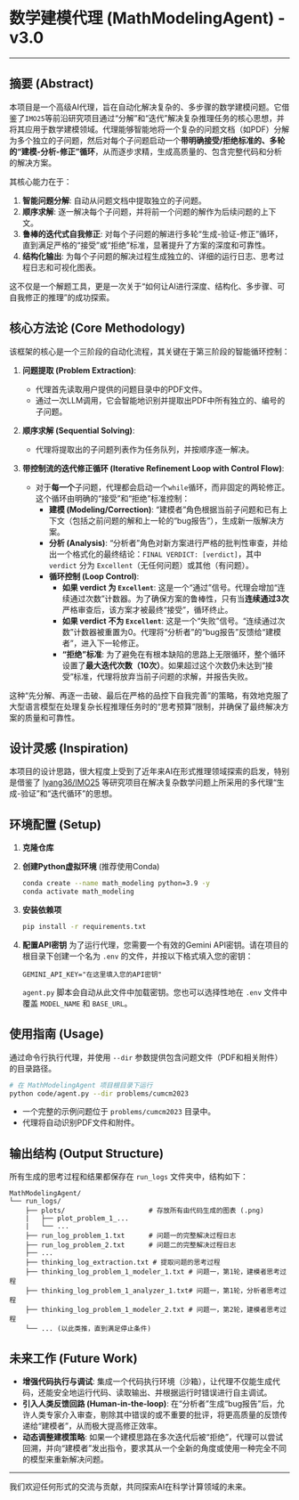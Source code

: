 # 数学建模代理 (MathModelingAgent) - v3.0

---

## 摘要 (Abstract)

本项目是一个高级AI代理，旨在自动化解决复杂的、多步骤的数学建模问题。它借鉴了`IMO25`等前沿研究项目通过“分解”和“迭代”解决复杂推理任务的核心思想，并将其应用于数学建模领域。代理能够智能地将一个复杂的问题文档（如PDF）分解为多个独立的子问题，然后对每个子问题启动一个**带明确接受/拒绝标准的、多轮的“建模-分析-修正”循环**，从而逐步求精，生成高质量的、包含完整代码和分析的解决方案。

其核心能力在于：
1.  **智能问题分解**: 自动从问题文档中提取独立的子问题。
2.  **顺序求解**: 逐一解决每个子问题，并将前一个问题的解作为后续问题的上下文。
3.  **鲁棒的迭代式自我修正**: 对每个子问题的解进行多轮“生成-验证-修正”循环，直到满足严格的“接受”或“拒绝”标准，显著提升了方案的深度和可靠性。
4.  **结构化输出**: 为每个子问题的解决过程生成独立的、详细的运行日志、思考过程日志和可视化图表。

这不仅是一个解题工具，更是一次关于“如何让AI进行深度、结构化、多步骤、可自我修正的推理”的成功探索。

## 核心方法论 (Core Methodology)

该框架的核心是一个三阶段的自动化流程，其关键在于第三阶段的智能循环控制：

1.  **问题提取 (Problem Extraction)**:
    *   代理首先读取用户提供的问题目录中的PDF文件。
    *   通过一次LLM调用，它会智能地识别并提取出PDF中所有独立的、编号的子问题。

2.  **顺序求解 (Sequential Solving)**:
    *   代理将提取出的子问题列表作为任务队列，并按顺序逐一解决。

3.  **带控制流的迭代修正循环 (Iterative Refinement Loop with Control Flow)**:
    *   对于**每一个**子问题，代理都会启动一个`while`循环，而非固定的两轮修正。这个循环由明确的“接受”和“拒绝”标准控制：
        *   **建模 (Modeling/Correction)**: “建模者”角色根据当前子问题和已有上下文（包括之前问题的解和上一轮的“bug报告”），生成新一版解决方案。
        *   **分析 (Analysis)**: “分析者”角色对新方案进行严格的批判性审查，并给出一个格式化的最终结论：`FINAL VERDICT: [verdict]`，其中 `verdict` 分为 `Excellent`（无任何问题）或其他（有问题）。
        *   **循环控制 (Loop Control)**:
            *   **如果 verdict 为 `Excellent`**: 这是一个“通过”信号。代理会增加“连续通过次数”计数器。为了确保方案的鲁棒性，只有当**连续通过3次**严格审查后，该方案才被最终“接受”，循环终止。
            *   **如果 verdict 不为 `Excellent`**: 这是一个“失败”信号。“连续通过次数”计数器被重置为0。代理将“分析者”的“bug报告”反馈给“建模者”，进入下一轮修正。
            *   **“拒绝”标准**: 为了避免在有根本缺陷的思路上无限循环，整个循环设置了**最大迭代次数（10次）**。如果超过这个次数仍未达到“接受”标准，代理将放弃当前子问题的求解，并报告失败。

这种“先分解、再逐一击破、最后在严格的品控下自我完善”的策略，有效地克服了大型语言模型在处理复杂长程推理任务时的“思考预算”限制，并确保了最终解决方案的质量和可靠性。

## 设计灵感 (Inspiration)

本项目的设计思路，很大程度上受到了近年来AI在形式推理领域探索的启发，特别是借鉴了 [lyang36/IMO25](https://github.com/lyang36/IMO25) 等研究项目在解决复杂数学问题上所采用的多代理“生成-验证”和“迭代循环”的思想。

## 环境配置 (Setup)

1.  **克隆仓库**

2.  **创建Python虚拟环境** (推荐使用Conda)
    ```bash
    conda create --name math_modeling python=3.9 -y
    conda activate math_modeling
    ```

3.  **安装依赖项**
    ```bash
    pip install -r requirements.txt
    ```

4.  **配置API密钥**
    为了运行代理，您需要一个有效的Gemini API密钥。请在项目的根目录下创建一个名为 `.env` 的文件，并按以下格式填入您的密钥：
    ```
    GEMINI_API_KEY="在这里填入您的API密钥"
    ```
    `agent.py` 脚本会自动从此文件中加载密钥。您也可以选择性地在 `.env` 文件中覆盖 `MODEL_NAME` 和 `BASE_URL`。

## 使用指南 (Usage)

通过命令行执行代理，并使用 `--dir` 参数提供包含问题文件（PDF和相关附件）的目录路径。

```bash
# 在 MathModelingAgent 项目根目录下运行
python code/agent.py --dir problems/cumcm2023
```

- 一个完整的示例问题位于 `problems/cumcm2023` 目录中。
- 代理将自动识别PDF文件和附件。

## 输出结构 (Output Structure)

所有生成的思考过程和结果都保存在 `run_logs` 文件夹中，结构如下：

```
MathModelingAgent/
└── run_logs/
    ├── plots/                     # 存放所有由代码生成的图表 (.png)
    |   ├── plot_problem_1_...
    |   └── ...
    ├── run_log_problem_1.txt      # 问题一的完整解决过程日志
    ├── run_log_problem_2.txt      # 问题二的完整解决过程日志
    ├── ...
    ├── thinking_log_extraction.txt # 提取问题的思考过程
    ├── thinking_log_problem_1_modeler_1.txt # 问题一，第1轮，建模者思考过程
    ├── thinking_log_problem_1_analyzer_1.txt# 问题一，第1轮，分析者思考过程
    ├── thinking_log_problem_1_modeler_2.txt # 问题一，第2轮，建模者思考过程
    └── ... (以此类推，直到满足停止条件)
```

## 未来工作 (Future Work)

- **增强代码执行与调试**: 集成一个代码执行环境（沙箱），让代理不仅能生成代码，还能安全地运行代码、读取输出、并根据运行时错误进行自主调试。
- **引入人类反馈回路 (Human-in-the-loop)**: 在“分析者”生成“bug报告”后，允许人类专家介入审查，剔除其中错误的或不重要的批评，将更高质量的反馈传递给“建模者”，从而极大提高修正效率。
- **动态调整建模策略**: 如果一个建模思路在多次迭代后被“拒绝”，代理可以尝试回溯，并向“建模者”发出指令，要求其从一个全新的角度或使用一种完全不同的模型来重新解决问题。

---

我们欢迎任何形式的交流与贡献，共同探索AI在科学计算领域的未来。
